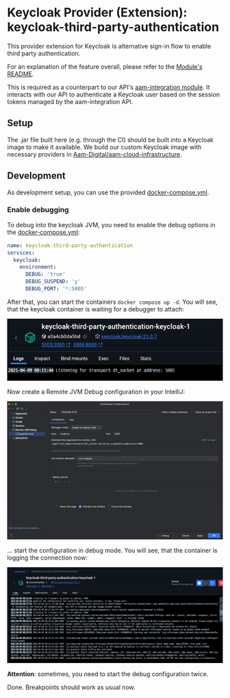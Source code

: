 # Keycloak Provider (Extension): keycloak-third-party-authentication

This provider extension for Keycloak is alternative sign-in flow to enable third party authentication.

For an explanation of the feature overall, please refer to the [Module's README](/docs/modules/aam-integration.md).

This is required as a counterpart to our API's [aam-integration module](./application/aam-integration/README.md).
It interacts with our API to authenticate a Keycloak user based on the session tokens managed by the aam-integration API.


## Setup
The .jar file built here (e.g. through the CI) should be built into a Keycloak image to make it available.
We build our custom Keycloak image with necessary providers in [Aam-Digital/aam-cloud-infrastructure](https://github.com/Aam-Digital/aam-cloud-infrastructure/blob/main/application/aam-keycloak/Dockerfile).


## Development

As development setup, you can use the provided [docker-compose.yml](./docker-compose.yml).

### Enable debugging

To debug into the keycloak JVM, you need to enable the debug options in the [docker-compose.yml](./docker-compose.yml):

```yaml
name: keycloak-third-party-authentication
services:
  keycloak:
    environment:
      DEBUG: 'true'
      DEBUG_SUSPEND: 'y'
      DEBUG_PORT: '*:5005'
```

After that, you can start the containers `docker compose up -d`. You will see, that the keycloak container is waiting
for a
debugger to attach:

![docs-debug-1.png](assets/docs-debug-1.png)

Now create a Remote JVM Debug configuration in your IntelliJ:

![docs-debug-2.png](assets/docs-debug-2.png)

... start the configuration in debug mode. You will see, that the container is logging the connection now:

![docs-debug-3.png](assets/docs-debug-3.png)

**Attention**: sometimes, you need to start the debug configuration twice.

Done. Breakpoints should work as usual now.
